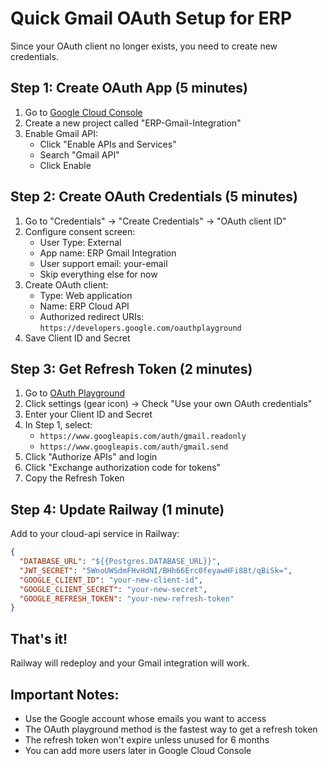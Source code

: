 # Quick Gmail OAuth Setup for ERP

Since your OAuth client no longer exists, you need to create new credentials.

## Step 1: Create OAuth App (5 minutes)

1. Go to [Google Cloud Console](https://console.cloud.google.com/)
2. Create a new project called "ERP-Gmail-Integration"
3. Enable Gmail API:
   - Click "Enable APIs and Services"
   - Search "Gmail API"
   - Click Enable

## Step 2: Create OAuth Credentials (5 minutes)

1. Go to "Credentials" → "Create Credentials" → "OAuth client ID"
2. Configure consent screen:
   - User Type: External
   - App name: ERP Gmail Integration
   - User support email: your-email
   - Skip everything else for now
3. Create OAuth client:
   - Type: Web application
   - Name: ERP Cloud API
   - Authorized redirect URIs: `https://developers.google.com/oauthplayground`
4. Save Client ID and Secret

## Step 3: Get Refresh Token (2 minutes)

1. Go to [OAuth Playground](https://developers.google.com/oauthplayground)
2. Click settings (gear icon) → Check "Use your own OAuth credentials"
3. Enter your Client ID and Secret
4. In Step 1, select:
   - `https://www.googleapis.com/auth/gmail.readonly`
   - `https://www.googleapis.com/auth/gmail.send`
5. Click "Authorize APIs" and login
6. Click "Exchange authorization code for tokens"
7. Copy the Refresh Token

## Step 4: Update Railway (1 minute)

Add to your cloud-api service in Railway:

```json
{
  "DATABASE_URL": "${{Postgres.DATABASE_URL}}",
  "JWT_SECRET": "5WnoUWSdmFHvHdNI/BHh66Erc0feyawHFi88t/qBiSk=",
  "GOOGLE_CLIENT_ID": "your-new-client-id",
  "GOOGLE_CLIENT_SECRET": "your-new-secret",
  "GOOGLE_REFRESH_TOKEN": "your-new-refresh-token"
}
```

## That's it!

Railway will redeploy and your Gmail integration will work.

## Important Notes:

- Use the Google account whose emails you want to access
- The OAuth playground method is the fastest way to get a refresh token
- The refresh token won't expire unless unused for 6 months
- You can add more users later in Google Cloud Console